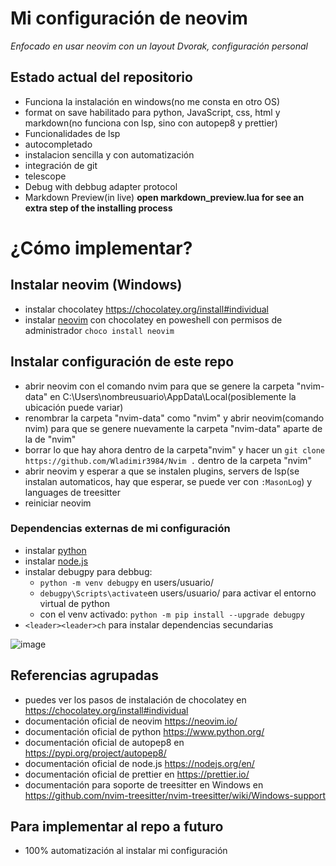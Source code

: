 # Mi configuración de neovim

*Enfocado en usar neovim con un layout Dvorak, configuración personal*

## Estado actual del repositorio

- Funciona la instalación en windows(no me consta en otro OS)
- format on save habilitado para python, JavaScript, css, html y markdown(no funciona con lsp, sino con autopep8 y prettier)
- Funcionalidades de lsp
- autocompletado
- instalacion sencilla y con automatización
- integración de git
- telescope
- Debug with debbug adapter protocol
- Markdown Preview(in live) **open markdown_preview.lua for see an extra step of the installing process**

# ¿Cómo implementar?

## Instalar neovim (Windows)
- instalar chocolatey https://chocolatey.org/install#individual
- instalar [neovim](https://neovim.io/) con chocolatey en poweshell con permisos de administrador `choco install neovim`

## Instalar configuración de este repo
- abrir neovim con el comando nvim para que se genere la carpeta "nvim-data" en C:\Users\nombreusuario\AppData\Local(posiblemente la ubicación puede variar)
- renombrar la carpeta "nvim-data" como "nvim" y abrir neovim(comando nvim) para que se genere nuevamente la carpeta "nvim-data" aparte de la de "nvim"
- borrar lo que hay ahora dentro de la carpeta"nvim" y hacer un `git clone https://github.com/Wladimir3984/Nvim .` dentro de la carpeta "nvim"
- abrir neovim y esperar a que se instalen plugins, servers de lsp(se instalan automaticos, hay que esperar, se puede ver con `:MasonLog`) y languages de treesitter
- reiniciar neovim

### Dependencias externas de mi configuración
- instalar [python](https://www.python.org/)
- instalar [node.js](https://nodejs.org/en/)
- instalar debugpy para debbug:
  - `python -m venv debugpy` en users/usuario/
  - `debugpy\Scripts\activate`en users/usuario/ para activar el entorno virtual de python
  - con el venv activado: `python -m pip install --upgrade debugpy`
- `<leader><leader>ch` para instalar dependencias secundarias

![image](https://user-images.githubusercontent.com/83993271/227046631-6e233aa1-c803-4487-963d-f21a87d29fd7.png)


## Referencias agrupadas

- puedes ver los pasos de instalación de chocolatey en https://chocolatey.org/install#individual
- documentación oficial de neovim https://neovim.io/
- documentación oficial de python https://www.python.org/
- documentación oficial de autopep8 en https://pypi.org/project/autopep8/
- documentación oficial de node.js https://nodejs.org/en/
- documentación oficial de prettier en https://prettier.io/
- documentación para soporte de treesitter en Windows en https://github.com/nvim-treesitter/nvim-treesitter/wiki/Windows-support


## Para implementar al repo a futuro

- 100% automatización al instalar mi configuración
